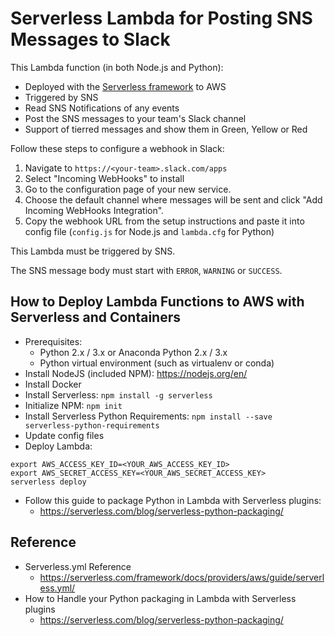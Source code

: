 # Serverless Lambda for Posting SNS Messages to Slack

This Lambda function (in both Node.js and Python):
* Deployed with the [Serverless framework](http://serverless.com/) to AWS
* Triggered by SNS
* Read SNS Notifications of any events
* Post the SNS messages to your team's Slack channel
* Support of tierred messages and show them in Green, Yellow or Red

Follow these steps to configure a webhook in Slack:

  1. Navigate to `https://<your-team>.slack.com/apps`
  2. Select "Incoming WebHooks" to install
  3. Go to the configuration page of your new service.
  4. Choose the default channel where messages will be sent and click "Add Incoming WebHooks Integration".
  5. Copy the webhook URL from the setup instructions and paste it into config file (`config.js` for Node.js and `lambda.cfg` for Python)

This Lambda must be triggered by SNS. 

The SNS message body must start with `ERROR`, `WARNING` or `SUCCESS`.

## How to Deploy Lambda Functions to AWS with Serverless and Containers

* Prerequisites:
  * Python 2.x / 3.x or Anaconda Python 2.x / 3.x
  * Python virtual environment (such as virtualenv or conda)
* Install NodeJS (included NPM): https://nodejs.org/en/
* Install Docker
* Install Serverless: `npm install -g serverless`
* Initialize NPM: `npm init`
* Install Serverless Python Requirements: `npm install --save serverless-python-requirements`
* Update config files
* Deploy Lambda:
```shell
export AWS_ACCESS_KEY_ID=<YOUR_AWS_ACCESS_KEY_ID>
export AWS_SECRET_ACCESS_KEY=<YOUR_AWS_SECRET_ACCESS_KEY>
serverless deploy
```
* Follow this guide to package Python in Lambda with Serverless plugins:
  * https://serverless.com/blog/serverless-python-packaging/

## Reference

* Serverless.yml Reference
  * https://serverless.com/framework/docs/providers/aws/guide/serverless.yml/
* How to Handle your Python packaging in Lambda with Serverless plugins
  * https://serverless.com/blog/serverless-python-packaging/
